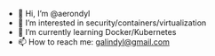 - 👋 Hi, I’m @aerondyl
- 👀 I’m interested in security/containers/virtualization
- 🌱 I’m currently learning Docker/Kubernetes
- 📫 How to reach me: galindyl@gmail.com

<!---
aerondyl/aerondyl is a ✨ special ✨ repository because its `README.md` (this file) appears on your GitHub profile.
You can click the Preview link to take a look at your changes.
--->
